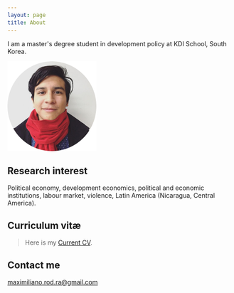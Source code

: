 ```yaml
---
layout: page
title: About
---
```


I am a master's degree student in development policy at KDI School, South Korea.

<img src="/images/rounded-profile.png" alt="profile" width="200" height="202" />

## Research interest
<p class="message">
Political economy, development economics, political and economic institutions, labour market, violence, Latin America (Nicaragua, Central America).
</p>

## Curriculum vitæ
>Here is my [Current CV](https://rrmaximiliano.github.io/Articles/CV270816.pdf).

## Contact me

[maximiliano.rod.ra@gmail.com](mailto:maximiliano@kdis.ac.kr)
